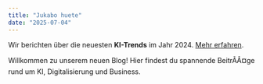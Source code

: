 ```yaml
---
title: "Jukabo huete"
date: "2025-07-04"
---
```

<p>Wir berichten über die neuesten <strong>KI-Trends</strong> im Jahr 2024. <a href='https://example.com'>Mehr erfahren</a>.</p>
Willkommen zu unserem neuen Blog! Hier findest du spannende BeitrÃÂ¤ge rund um KI, Digitalisierung und Business.